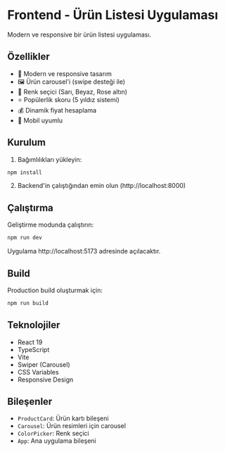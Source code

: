 # Frontend - Ürün Listesi Uygulaması

Modern ve responsive bir ürün listesi uygulaması.

## Özellikler

- 🎨 Modern ve responsive tasarım
- 🖼️ Ürün carousel'i (swipe desteği ile)
- 🎨 Renk seçici (Sarı, Beyaz, Rose altın)
- ⭐ Popülerlik skoru (5 yıldız sistemi)
- 💰 Dinamik fiyat hesaplama
- 📱 Mobil uyumlu

## Kurulum

1. Bağımlılıkları yükleyin:
```bash
npm install
```

2. Backend'in çalıştığından emin olun (http://localhost:8000)

## Çalıştırma

Geliştirme modunda çalıştırın:
```bash
npm run dev
```

Uygulama http://localhost:5173 adresinde açılacaktır.

## Build

Production build oluşturmak için:
```bash
npm run build
```

## Teknolojiler

- React 19
- TypeScript
- Vite
- Swiper (Carousel)
- CSS Variables
- Responsive Design

## Bileşenler

- `ProductCard`: Ürün kartı bileşeni
- `Carousel`: Ürün resimleri için carousel
- `ColorPicker`: Renk seçici
- `App`: Ana uygulama bileşeni
